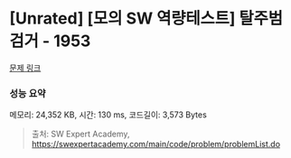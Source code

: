 # [Unrated] [모의 SW 역량테스트] 탈주범 검거 - 1953 

[문제 링크](https://swexpertacademy.com/main/code/problem/problemDetail.do?contestProbId=AV5PpLlKAQ4DFAUq) 

### 성능 요약

메모리: 24,352 KB, 시간: 130 ms, 코드길이: 3,573 Bytes



> 출처: SW Expert Academy, https://swexpertacademy.com/main/code/problem/problemList.do